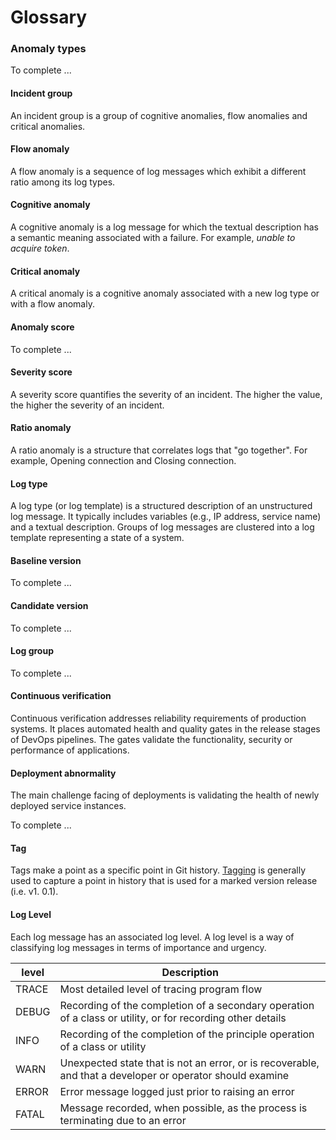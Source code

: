 
# Glossary

### Anomaly types
To complete ...

#### Incident group
An incident group is a group of cognitive anomalies, flow anomalies and critical anomalies.

#### Flow anomaly
A flow anomaly is a sequence of log messages which exhibit a different ratio among its log types.

#### Cognitive anomaly
A cognitive anomaly is a log message for which the textual description has a semantic meaning associated with a failure.
For example, *unable to acquire token*.

#### Critical anomaly
A critical anomaly is a cognitive anomaly associated with a new log type or with a flow anomaly.

#### Anomaly score
To complete ...

#### Severity score
A severity score quantifies the severity of an incident. The higher the value, the higher the severity of an incident.

#### Ratio anomaly
A ratio anomaly is a structure that correlates logs that "go together". 
For example, Opening connection and Closing connection.

#### Log type
A log type (or log template) is a structured description of an unstructured log message. 
It typically includes variables (e.g., IP address, service name) and a textual description.
Groups of log messages are clustered into a log template representing a state of a system.

#### Baseline version
To complete ...

#### Candidate version
To complete ...

#### Log group
To complete ...

#### Continuous verification
Continuous verification addresses reliability requirements of production systems. 
It places automated health and quality gates in the release stages of DevOps pipelines.
The gates validate the functionality, security or performance of applications.


#### Deployment abnormality

The main challenge facing of deployments is validating the health of newly deployed service instances. 

To complete ...

#### Tag
Tags make a point as a specific point in Git history.
[Tagging](https://git-scm.com/book/en/v2/Git-Basics-Tagging) is generally used to capture a point in history that is used for a marked version release (i.e. v1. 0.1).

#### Log Level

Each log message has an associated log level. 
A log level is a way of classifying log messages in terms of importance and urgency. 

| level | Description |
| ----- | ----------- |
| TRACE	| Most detailed level of tracing program flow |
| DEBUG	| Recording of the completion of a secondary operation of a class or utility, or for recording other details |
| INFO	| Recording of the completion of the principle operation of a class or utility |
| WARN 	| Unexpected state that is not an error, or is recoverable, and that a developer or operator should examine |
| ERROR	| Error message logged just prior to raising an error |
| FATAL	| Message recorded, when possible, as the process is terminating due to an error |